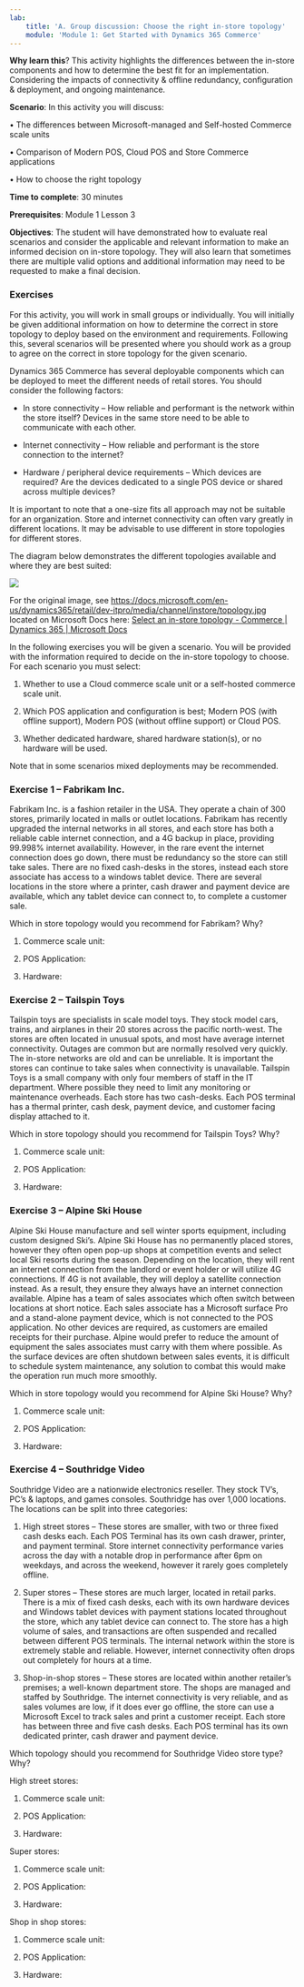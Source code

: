```yaml
---
lab:
    title: 'A. Group discussion: Choose the right in-store topology'
    module: 'Module 1: Get Started with Dynamics 365 Commerce'
---
```



**Why learn this**? This activity highlights the differences between the
in-store components and how to determine the best fit for an implementation.
Considering the impacts of connectivity & offline redundancy, configuration &
deployment, and ongoing maintenance.

**Scenario**: In this activity you will discuss:

• The differences between Microsoft-managed and Self-hosted Commerce scale units

• Comparison of Modern POS, Cloud POS and Store Commerce applications

• How to choose the right topology

**Time to complete**: 30 minutes

**Prerequisites**: Module 1 Lesson 3

**Objectives**: The student will have demonstrated how to evaluate real
scenarios and consider the applicable and relevant information to make an
informed decision on in-store topology. They will also learn that sometimes
there are multiple valid options and additional information may need to be
requested to make a final decision.

### Exercises

For this activity, you will work in small groups or individually. You will
initially be given additional information on how to determine the correct in
store topology to deploy based on the environment and requirements. Following
this, several scenarios will be presented where you should work as a group to
agree on the correct in store topology for the given scenario.

Dynamics 365 Commerce has several deployable components which can be deployed to
meet the different needs of retail stores. You should consider the following
factors:

-   In store connectivity – How reliable and performant is the network within
    the store itself? Devices in the same store need to be able to communicate
    with each other.

-   Internet connectivity – How reliable and performant is the store connection
    to the internet?

-   Hardware / peripheral device requirements – Which devices are required? Are
    the devices dedicated to a single POS device or shared across multiple
    devices?

It is important to note that a one-size fits all approach may not be suitable
for an organization. Store and internet connectivity can often vary greatly in
different locations. It may be advisable to use different in store topologies
for different stores.

The diagram below demonstrates the different topologies available and where they
are best suited:

![](https://docs.microsoft.com/en-us/dynamics365/retail/dev-itpro/media/channel/instore/topology.jpg)

For the original image, see
<https://docs.microsoft.com/en-us/dynamics365/retail/dev-itpro/media/channel/instore/topology.jpg>
located on Microsoft Docs here: [Select an in-store topology - Commerce \|
Dynamics 365 \| Microsoft
Docs](https://docs.microsoft.com/en-us/dynamics365/commerce/dev-itpro/retail-in-store-topology)

In the following exercises you will be given a scenario. You will be provided
with the information required to decide on the in-store topology to choose. For
each scenario you must select:

1.  Whether to use a Cloud commerce scale unit or a self-hosted commerce scale
    unit.

2.  Which POS application and configuration is best; Modern POS (with offline
    support), Modern POS (without offline support) or Cloud POS.

3.  Whether dedicated hardware, shared hardware station(s), or no hardware will
    be used.

Note that in some scenarios mixed deployments may be recommended.

### Exercise 1 – Fabrikam Inc.

Fabrikam Inc. is a fashion retailer in the USA. They operate a chain of 300
stores, primarily located in malls or outlet locations. Fabrikam has recently
upgraded the internal networks in all stores, and each store has both a reliable
cable internet connection, and a 4G backup in place, providing 99.998% internet
availability. However, in the rare event the internet connection does go down,
there must be redundancy so the store can still take sales. There are no fixed
cash-desks in the stores, instead each store associate has access to a windows
tablet device. There are several locations in the store where a printer, cash
drawer and payment device are available, which any tablet device can connect to,
to complete a customer sale.

Which in store topology would you recommend for Fabrikam? Why?

1.  Commerce scale unit:

2.  POS Application:

3.  Hardware:

### Exercise 2 – Tailspin Toys

Tailspin toys are specialists in scale model toys. They stock model cars,
trains, and airplanes in their 20 stores across the pacific north-west. The
stores are often located in unusual spots, and most have average internet
connectivity. Outages are common but are normally resolved very quickly. The
in-store networks are old and can be unreliable. It is important the stores can
continue to take sales when connectivity is unavailable. Tailspin Toys is a
small company with only four members of staff in the IT department. Where
possible they need to limit any monitoring or maintenance overheads. Each store
has two cash-desks. Each POS terminal has a thermal printer, cash desk, payment
device, and customer facing display attached to it.

Which in store topology should you recommend for Tailspin Toys? Why?

1.  Commerce scale unit:

2.  POS Application:

3.  Hardware:

### Exercise 3 – Alpine Ski House

Alpine Ski House manufacture and sell winter sports equipment, including custom
designed Ski’s. Alpine Ski House has no permanently placed stores, however they
often open pop-up shops at competition events and select local Ski resorts
during the season. Depending on the location, they will rent an internet
connection from the landlord or event holder or will utilize 4G connections. If
4G is not available, they will deploy a satellite connection instead. As a
result, they ensure they always have an internet connection available. Alpine
has a team of sales associates which often switch between locations at short
notice. Each sales associate has a Microsoft surface Pro and a stand-alone
payment device, which is not connected to the POS application. No other devices
are required, as customers are emailed receipts for their purchase. Alpine would
prefer to reduce the amount of equipment the sales associates must carry with
them where possible. As the surface devices are often shutdown between sales
events, it is difficult to schedule system maintenance, any solution to combat
this would make the operation run much more smoothly.

Which in store topology would you recommend for Alpine Ski House? Why?

1.  Commerce scale unit:

2.  POS Application:

3.  Hardware:

### Exercise 4 – Southridge Video

Southridge Video are a nationwide electronics reseller. They stock TV’s, PC’s &
laptops, and games consoles. Southridge has over 1,000 locations. The locations
can be split into three categories:

1.  High street stores – These stores are smaller, with two or three fixed cash
    desks each. Each POS Terminal has its own cash drawer, printer, and payment
    terminal. Store internet connectivity performance varies across the day with
    a notable drop in performance after 6pm on weekdays, and across the weekend,
    however it rarely goes completely offline.

2.  Super stores – These stores are much larger, located in retail parks. There
    is a mix of fixed cash desks, each with its own hardware devices and Windows
    tablet devices with payment stations located throughout the store, which any
    tablet device can connect to. The store has a high volume of sales, and
    transactions are often suspended and recalled between different POS
    terminals. The internal network within the store is extremely stable and
    reliable. However, internet connectivity often drops out completely for
    hours at a time.

3.  Shop-in-shop stores – These stores are located within another retailer’s
    premises; a well-known department store. The shops are managed and staffed
    by Southridge. The internet connectivity is very reliable, and as sales
    volumes are low, if it does ever go offline, the store can use a Microsoft
    Excel to track sales and print a customer receipt. Each store has between
    three and five cash desks. Each POS terminal has its own dedicated printer,
    cash drawer and payment device.

Which topology should you recommend for Southridge Video store type? Why?

High street stores:

1.  Commerce scale unit:

2.  POS Application:

3.  Hardware:

Super stores:

1.  Commerce scale unit:

2.  POS Application:

3.  Hardware:

Shop in shop stores:

1.  Commerce scale unit:

2.  POS Application:

3.  Hardware:
